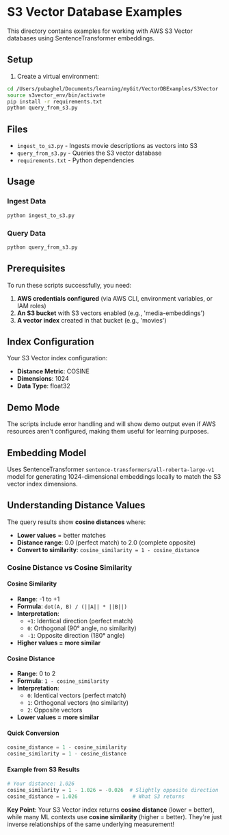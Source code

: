 # S3 Vector Database Examples

This directory contains examples for working with AWS S3 Vector databases using SentenceTransformer embeddings.

## Setup

1. Create a virtual environment:
```bash
cd /Users/pubaghel/Documents/learning/myGit/VectorDBExamples/S3Vector
source s3vector_env/bin/activate
pip install -r requirements.txt
python query_from_s3.py
```

## Files

- `ingest_to_s3.py` - Ingests movie descriptions as vectors into S3
- `query_from_s3.py` - Queries the S3 vector database
- `requirements.txt` - Python dependencies

## Usage

### Ingest Data
```bash
python ingest_to_s3.py
```

### Query Data  
```bash
python query_from_s3.py
```

## Prerequisites

To run these scripts successfully, you need:

1. **AWS credentials configured** (via AWS CLI, environment variables, or IAM roles)
2. **An S3 bucket** with S3 vectors enabled (e.g., 'media-embeddings')
3. **A vector index** created in that bucket (e.g., 'movies')

## Index Configuration

Your S3 Vector index configuration:
- **Distance Metric**: COSINE
- **Dimensions**: 1024  
- **Data Type**: float32

## Demo Mode

The scripts include error handling and will show demo output even if AWS resources aren't configured, making them useful for learning purposes.

## Embedding Model

Uses SentenceTransformer `sentence-transformers/all-roberta-large-v1` model for generating 1024-dimensional embeddings locally to match the S3 vector index dimensions.

## Understanding Distance Values

The query results show **cosine distances** where:
- **Lower values** = better matches
- **Distance range**: 0.0 (perfect match) to 2.0 (complete opposite)
- **Convert to similarity**: `cosine_similarity = 1 - cosine_distance`

### Cosine Distance vs Cosine Similarity

#### **Cosine Similarity**
- **Range**: -1 to +1
- **Formula**: `dot(A, B) / (||A|| * ||B||)`
- **Interpretation**:
  - `+1`: Identical direction (perfect match)
  - `0`: Orthogonal (90° angle, no similarity)
  - `-1`: Opposite direction (180° angle)
- **Higher values = more similar**

#### **Cosine Distance** 
- **Range**: 0 to 2
- **Formula**: `1 - cosine_similarity`
- **Interpretation**:
  - `0`: Identical vectors (perfect match)
  - `1`: Orthogonal vectors (no similarity)
  - `2`: Opposite vectors
- **Lower values = more similar**

#### **Quick Conversion**
```python
cosine_distance = 1 - cosine_similarity
cosine_similarity = 1 - cosine_distance
```

#### **Example from S3 Results**
```python
# Your distance: 1.026
cosine_similarity = 1 - 1.026 = -0.026  # Slightly opposite direction
cosine_distance = 1.026                  # What S3 returns
```

**Key Point**: Your S3 Vector index returns **cosine distance** (lower = better), while many ML contexts use **cosine similarity** (higher = better). They're just inverse relationships of the same underlying measurement!